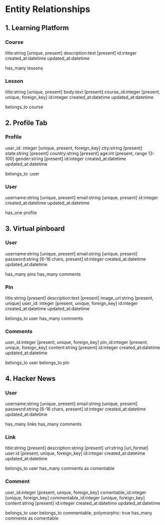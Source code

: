 # Entity Relationships

## 1. Learning Platform

### Course
title:string [unique, present]
description:text [present]
id:integer
created_at:datetime
updated_at:datetime

has_many lessons

### Lesson
title:string [unique, present]
body:text [present]
course_id:integer [present, unique, foreign_key]
id:integer
created_at:datetime
updated_at:datetime

belongs_to course

## 2. Profile Tab

### Profile
user_id: integer [unique, present, foreign_key]
city:string [present]
state:string [present]
country:string [present]
age:int [present, range 13-100]
gender:string [present]
id:integer
created_at:datetime
updated_at:datetime

belongs_to :user

### User
username:string [unique, present]
email:string [unique, present]
id:integer
created_at:datetime
updated_at:datetime

has_one profile

## 3. Virtual pinboard

### User
username:string [unique, present]
email:string [unique, present]
password:string [6-16 chars, present]
id:integer
created_at:datetime
updated_at:datetime

has_many pins
has_many comments

### Pin
title:string [present]
description:text [present]
image_url:string [present, unique]
user_id: integer [present, unique, foreign_key]
id:integer
created_at:datetime
updated_at:datetime

belongs_to user
has_many comments

### Comments
user_id:integer [present, unique, foreign_key]
pin_id:integer [present, unique, foreign_key]
content:string [present]
id:integer
created_at:datetime
updated_at:datetime

belongs_to user
belongs_to pin

## 4. Hacker News
### User
username:string [unique, present]
email:string [unique, present]
password:string [6-16 chars, present]
id:integer
created_at:datetime
updated_at:datetime

has_many links
has_many comments

### Link
title:string [present]
description:string [present]
url:string [url_format]
user:id [present, unique, foreign_key]
id:integer
created_at:datetime
updated_at:datetime

belongs_to user
has_many comments as comentable

### Comment
user_id:integer [present, unique, foreign_key]
comentable_id:integer [unique, foreign_key]
commentable_id:integer [unique, foreign_key]
content:string [present]
id:integer
created_at:datetime
updated_at:datetime

belongs_to user
belongs_to commentable, polymorphic: true
has_many comments as comentable


